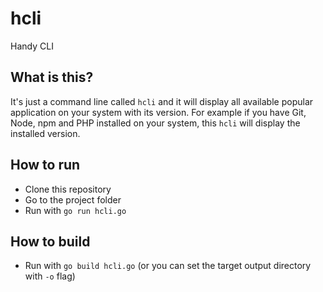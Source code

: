 # hcli
Handy CLI

## What is this?
It's just a command line called `hcli` and it will display all available popular application on your system with its version. For example if you have Git, Node, npm and PHP installed on your system, this `hcli` will display the installed version.

## How to run

- Clone this repository
- Go to the project folder
- Run with `go run hcli.go`

## How to build

- Run with `go build hcli.go` (or you can set the target output directory with `-o` flag)
